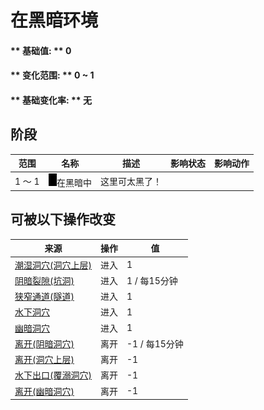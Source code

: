 # 在黑暗环境  
#### ** 基础值: ** 0   
#### ** 变化范围: ** 0 ~ 1  
#### ** 基础变化率: ** 无   
## 阶段  
范围  |  名称  |  描述  |  影响状态  |  影响动作  
----  |  ----  |  ----  |  ----  |  ----  
1 ～ 1  |  <img decoding="async" src="Sprite/Darkness.png" href="a.md" style="max-width:20px;max-height:20px;">在黑暗中  |  这里可太黑了！  |    |    
## 可被以下操作改变  
来源  |  操作  |  值  
----  |  ----  |  ----  
[潮湿洞穴(洞穴上层)](DampChamberEntrance.md)  |  进入  |  1  
[阴暗裂隙(坑洞)](DarkChamberEntrance.md)  |  进入  |  1 / 每15分钟  
[狭窄通道(隧道)](HighChamberEntrance.md)  |  进入  |  1  
[水下洞穴](UnderwaterEntrance.md)  |  进入  |  1  
[幽暗洞穴](DarkCaveEntrance.md)  |  进入  |  1  
[离开(阴暗洞穴)](DarkChamberExit.md)  |  离开  |  -1 / 每15分钟  
[离开(洞穴上层)](HighChamberExit.md)  |  离开  |  -1  
[水下出口(覆溺洞穴)](UnderwaterExit.md)  |  离开  |  -1  
[离开(幽暗洞穴)](DarkCaveExit.md)  |  离开  |  -1  


<script>document.title="在黑暗环境 - 卡牌生存百科 Card Survival Wiki";</script>